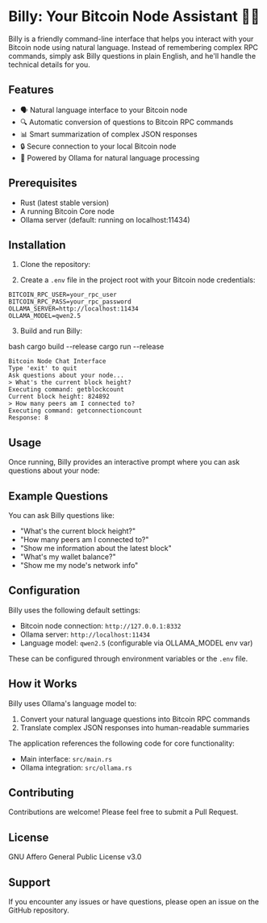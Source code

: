 # Billy: Your Bitcoin Node Assistant 🧚‍♂️

Billy is a friendly command-line interface that helps you interact with your Bitcoin node using natural language. Instead of remembering complex RPC commands, simply ask Billy questions in plain English, and he'll handle the technical details for you.

## Features

- 🗣️ Natural language interface to your Bitcoin node
- 🔍 Automatic conversion of questions to Bitcoin RPC commands
- 📊 Smart summarization of complex JSON responses
- 🔒 Secure connection to your local Bitcoin node
- 🤖 Powered by Ollama for natural language processing

## Prerequisites

- Rust (latest stable version)
- A running Bitcoin Core node
- Ollama server (default: running on localhost:11434)

## Installation

1. Clone the repository:

2. Create a `.env` file in the project root with your Bitcoin node credentials:

```
BITCOIN_RPC_USER=your_rpc_user
BITCOIN_RPC_PASS=your_rpc_password
OLLAMA_SERVER=http://localhost:11434
OLLAMA_MODEL=qwen2.5
```

3. Build and run Billy:

bash
cargo build --release
cargo run --release

```
Bitcoin Node Chat Interface
Type 'exit' to quit
Ask questions about your node...
> What's the current block height?
Executing command: getblockcount
Current block height: 824892
> How many peers am I connected to?
Executing command: getconnectioncount
Response: 8
```
## Usage

Once running, Billy provides an interactive prompt where you can ask questions about your node:


## Example Questions

You can ask Billy questions like:
- "What's the current block height?"
- "How many peers am I connected to?"
- "Show me information about the latest block"
- "What's my wallet balance?"
- "Show me my node's network info"

## Configuration

Billy uses the following default settings:
- Bitcoin node connection: `http://127.0.0.1:8332`
- Ollama server: `http://localhost:11434`
- Language model: `qwen2.5` (configurable via OLLAMA_MODEL env var)

These can be configured through environment variables or the `.env` file.


## How it Works

Billy uses Ollama's language model to:
1. Convert your natural language questions into Bitcoin RPC commands
2. Translate complex JSON responses into human-readable summaries

The application references the following code for core functionality:
- Main interface: `src/main.rs`
- Ollama integration: `src/ollama.rs`

## Contributing

Contributions are welcome! Please feel free to submit a Pull Request.

## License

GNU Affero General Public License v3.0

## Support

If you encounter any issues or have questions, please open an issue on the GitHub repository.